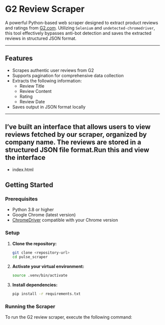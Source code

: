 # G2 Review Scraper

A powerful Python-based web scraper designed to extract product reviews and ratings from [G2.com](https://www.g2.com). Utilizing `Selenium` and `undetected-chromedriver`, this tool effectively bypasses anti-bot detection and saves the extracted reviews in structured JSON format.

---

## Features

- Scrapes authentic user reviews from G2
- Supports pagination for comprehensive data collection
- Extracts the following information:
    - Review Title
    - Review Content
    - Rating
    - Review Date
- Saves output in JSON format locally

---
## I’ve built an interface that allows users to view reviews fetched by our scraper, organized by company name. The reviews are stored in a structured JSON file format.Run this and view the interface
- index.html 

## Getting Started

### Prerequisites

- Python 3.8 or higher
- Google Chrome (latest version)
- [ChromeDriver](https://chromedriver.chromium.org/downloads) compatible with your Chrome version

### Setup

1. **Clone the repository:**
     ```bash
     git clone <repository-url>
     cd pulse_scraper
     ```

2. **Activate your virtual environment:**
     ```bash
     source .venv/bin/activate
     ```

3. **Install dependencies:**
     ```bash
     pip install -r requirements.txt
     ```

### Running the Scraper

To run the G2 review scraper, execute the following command:

